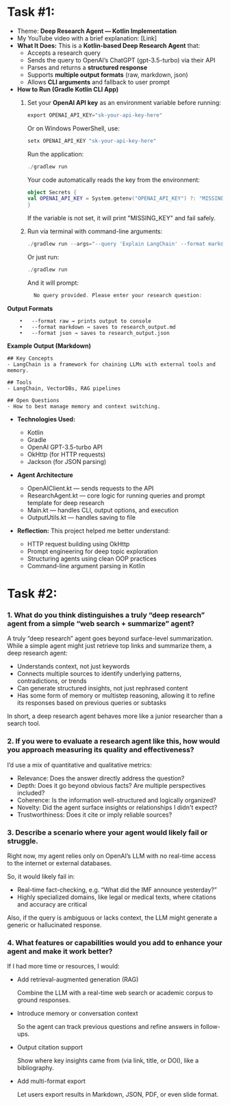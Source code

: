 # Task #1:

- Theme: **Deep Research Agent — Kotlin Implementation**
- My YouTube video with a brief explanation: [Link]
- **What It Does:** This is a **Kotlin-based Deep Research Agent** that:
    - Accepts a research query
    - Sends the query to OpenAI’s ChatGPT (gpt-3.5-turbo) via their API
    - Parses and returns a **structured response**
    - Supports **multiple output formats** (raw, markdown, json)
    - Allows **CLI arguments** and fallback to user prompt
- **How to Run (Gradle Kotlin CLI App)**
    1. Set your **OpenAI API key** as an environment variable before running:


        ```kotlin
        export OPENAI_API_KEY="sk-your-api-key-here"
        ```
        
        Or on Windows PowerShell, use:
        
        ```kotlin
        setx OPENAI_API_KEY "sk-your-api-key-here"
        ```
        
        Run the application:
        
        ```kotlin
        ./gradlew run
        ```
        
        Your code automatically reads the key from the environment:
        
        ```kotlin
        object Secrets {
        val OPENAI_API_KEY = System.getenv("OPENAI_API_KEY") ?: "MISSING_KEY"
        }
        ```
        
        If the variable is not set, it will print "MISSING_KEY" and fail safely.
        
    2. Run via terminal with command-line arguments:
        
        ```kotlin
        ./gradlew run --args="--query 'Explain LangChain' --format markdown"
        ```
        
        Or just run:
        
        ```kotlin
        ./gradlew run
        ```
        
        And it will prompt:
        
        ```kotlin
          No query provided. Please enter your research question:
        ```


**Output Formats**

```
	•	--format raw → prints output to console
	•	--format markdown → saves to research_output.md
	•	--format json → saves to research_output.json
```

**Example Output (Markdown)**

```
## Key Concepts
- LangChain is a framework for chaining LLMs with external tools and memory.

## Tools
- LangChain, VectorDBs, RAG pipelines

## Open Questions
- How to best manage memory and context switching.
```

- **Technologies Used:**
    - Kotlin
    - Gradle
    - OpenAI GPT-3.5-turbo API
    - OkHttp (for HTTP requests)
    - Jackson (for JSON parsing)

- **Agent Architecture**
    - OpenAIClient.kt — sends requests to the API
    - ResearchAgent.kt — core logic for running queries and prompt template for deep research
    - Main.kt — handles CLI, output options, and execution
    - OutputUtils.kt — handles saving to file

- **Reflection:** This project helped me better understand:
    - HTTP request building using OkHttp
    - Prompt engineering for deep topic exploration
    - Structuring agents using clean OOP practices
    - Command-line argument parsing in Kotlin

# Task #2:

### **1. What do you think distinguishes a truly “deep research” agent from a simple “web search + summarize” agent?**

A truly “deep research” agent goes beyond surface-level summarization. While a simple agent might just retrieve top links and summarize them, a deep research agent:

- Understands context, not just keywords
- Connects multiple sources to identify underlying patterns, contradictions, or trends
- Can generate structured insights, not just rephrased content
- Has some form of memory or multistep reasoning, allowing it to refine its responses based on previous queries or subtasks

In short, a deep research agent behaves more like a junior researcher than a search tool.

### **2. If you were to evaluate a research agent like this, how would you approach measuring its quality and effectiveness?**

I’d use a mix of quantitative and qualitative metrics:

- Relevance: Does the answer directly address the question?
- Depth: Does it go beyond obvious facts? Are multiple perspectives included?
- Coherence: Is the information well-structured and logically organized?
- Novelty: Did the agent surface insights or relationships I didn't expect?
- Trustworthiness: Does it cite or imply reliable sources?

### **3. Describe a scenario where your agent would likely fail or struggle.**

Right now, my agent relies only on OpenAI’s LLM with no real-time access to the internet or external databases.

So, it would likely fail in:

- Real-time fact-checking, e.g. “What did the IMF announce yesterday?”
- Highly specialized domains, like legal or medical texts, where citations and accuracy are critical

Also, if the query is ambiguous or lacks context, the LLM might generate a generic or hallucinated response.

### **4. What features or capabilities would you add to enhance your agent and make it work better?**

If I had more time or resources, I would:

- Add retrieval-augmented generation (RAG)

  Combine the LLM with a real-time web search or academic corpus to ground responses.

- Introduce memory or conversation context

  So the agent can track previous questions and refine answers in follow-ups.

- Output citation support

  Show where key insights came from (via link, title, or DOI), like a bibliography.

- Add multi-format export

  Let users export results in Markdown, JSON, PDF, or even slide format.
